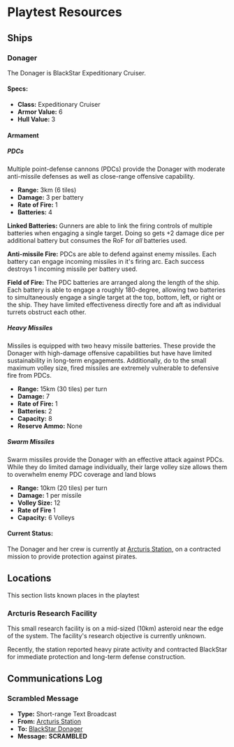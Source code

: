 # Playtest Resources

## Ships

### Donager
The Donager is BlackStar Expeditionary Cruiser.

#### Specs:
- **Class:** Expeditionary Cruiser
- **Armor Value:** 6
- **Hull Value:** 3

#### Armament
##### PDCs
Multiple point-defense cannons (PDCs) provide the Donager with moderate anti-missile defenses as well as close-range offensive capability.
- **Range:** 3km (6 tiles)
- **Damage:** 3 per battery
- **Rate of Fire:** 1
- **Batteries:** 4

**Linked Batteries:** Gunners are able to link the firing controls of multiple batteries when engaging a single target. Doing so gets +2 damage dice per additional battery but consumes the RoF for _all_ batteries used.

**Anti-missile Fire:** PDCs are able to defend against enemy missiles. Each battery can engage incoming missiles in it's firing arc. Each success destroys 1 incoming missile per battery used.

**Field of Fire:** The PDC batteries are arranged along the length of the ship. Each battery is able to engage a roughly 180-degree, allowing two batteries to simultaneously engage a single target at the top, bottom, left, or right or the ship. They have limited effectiveness directly fore and aft as individual turrets obstruct each other.

##### Heavy Missiles
Missiles is equipped with two heavy missile batteries. These provide the Donager with high-damage offensive capabilities but have have limited sustainability in long-term engagements. Additionally, do to the small maximum volley size, fired missiles are extremely vulnerable to defensive fire from PDCs.
- **Range:** 15km (30 tiles) per turn
- **Damage:** 7
- **Rate of Fire:** 1
- **Batteries:** 2
- **Capacity:** 8
- **Reserve Ammo:** None

##### Swarm Missiles
Swarm missiles provide the Donager with an effective attack against PDCs. While they do limited damage individually, their large volley size allows them to overwhelm enemy PDC coverage and land blows
- **Range:** 10km (20 tiles) per turn
- **Damage:** 1  per missile
- **Volley Size:** 12
- **Rate of Fire** 1
- **Capacity:** 6 Volleys

#### Current Status:
The Donager and her crew is currently at [Arcturis Station](#arcturis-research-facility), on a contracted mission to provide protection against pirates.

## Locations
This section lists known places in the playtest

### Arcturis Research Facility
This small research facility is on a mid-sized (10km) asteroid near the edge of the system. The facility's research objective is currently unknown.

Recently, the station reported heavy pirate activity and contracted BlackStar for immediate protection and long-term defense construction.

## Communications Log

### Scrambled Message

- **Type:** Short-range Text Broadcast
- **From:** [Arcturis Station](#arcturis-research-facility)
- **To:** [BlackStar Donager](#donager)
- **Message:** **SCRAMBLED**
<!-- - **Recovered:** Donager, turn back now! Pirates have hijacked our communications and set up an ambush on the far side of the asteroid. Do not approach! Message repeats: Pirates have hijacked our communications and set up an ambush on the far side of the asteroid. Do not approach! -->
